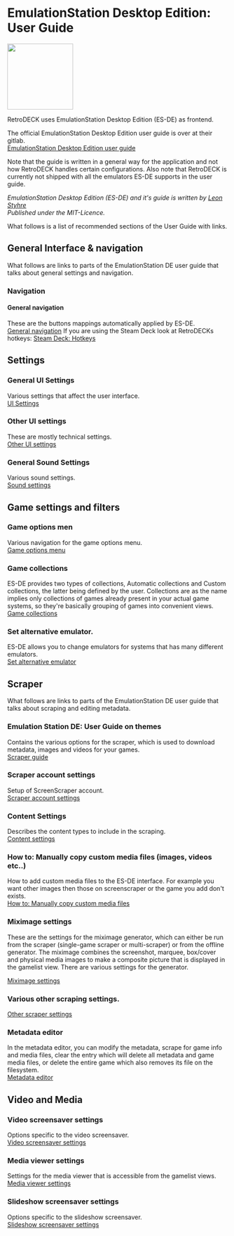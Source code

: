 # EmulationStation Desktop Edition: User Guide

<img src="../../wiki_images/logos/es-de-logo.png" width="150">

RetroDECK uses EmulationStation Desktop Edition (ES-DE) as frontend.

The official EmulationStation Desktop Edition user guide is over at their gitlab.<br>
[EmulationStation Desktop Edition user guide](https://gitlab.com/es-de/emulationstation-de/-/blob/master/USERGUIDE.md)

Note that the guide is written in a general way for the application and not how RetroDECK handles certain configurations. Also note that RetroDECK is currently not shipped with all the emulators ES-DE supports in the user guide.

_EmulationStation Desktop Edition (ES-DE) and it's guide is written by [Leon Styhre](https://gitlab.com/leonstyhre)<br>
 Published under the MIT-Licence._

What follows is a list of recommended sections of the User Guide with links.


## General Interface & navigation
What follows are links to parts of the EmulationStation DE user guide that talks about general settings and navigation.

### Navigation

#### General navigation
These are the buttons mappings automatically applied by ES-DE.<br>
[General navigation](https://gitlab.com/es-de/emulationstation-de/-/blob/master/USERGUIDE.md#general-navigation)
If you are using the Steam Deck look at RetroDECKs hotkeys:
[Steam Deck: Hotkeys ](https://github.com/XargonWan/RetroDECK/wiki/Steam-Deck:-Hotkeys)


## Settings

### General UI Settings
Various settings that affect the user interface.<br>
[UI Settings](https://gitlab.com/es-de/emulationstation-de/-/blob/master/USERGUIDE.md#ui-settings)

### Other UI settings
These are mostly technical settings.<br>
[Other UI settings](https://gitlab.com/es-de/emulationstation-de/-/blob/master/USERGUIDE.md#other-settings)

### General Sound Settings
Various sound settings.<br>
[Sound settings](https://gitlab.com/es-de/emulationstation-de/-/blob/master/USERGUIDE.md#sound-settings)


## Game settings and filters

### Game options men
Various navigation for the game options menu.<br>
[Game options menu](https://gitlab.com/es-de/emulationstation-de/-/blob/master/USERGUIDE.md#game-options-menu)

### Game collections
ES-DE provides two types of collections, Automatic collections and Custom collections, the latter being defined by the user. Collections are as the name implies only collections of games already present in your actual game systems, so they're basically grouping of games into convenient views.<br>
[Game collections](https://gitlab.com/es-de/emulationstation-de/-/blob/master/USERGUIDE.md#game-collections)

### Set alternative emulator.
ES-DE allows you to change emulators for systems that has many different emulators.<br>
[Set alternative emulator](https://gitlab.com/es-de/emulationstation-de/-/blob/master/USERGUIDE.md#other-settings-1)


## Scraper

What follows are links to parts of the EmulationStation DE user guide that talks about scraping and editing metadata.

### Emulation Station DE: User Guide on themes
Contains the various options for the scraper, which is used to download metadata, images and videos for your games.<br>
[Scraper guide](https://gitlab.com/es-de/emulationstation-de/-/blob/master/USERGUIDE.md#scraping)

### Scraper account settings
Setup of ScreenScraper account.<br>
[Scraper account settings](https://gitlab.com/es-de/emulationstation-de/-/blob/master/USERGUIDE.md#account-settings)

### Content Settings
Describes the content types to include in the scraping.<br>
[Content settings](https://gitlab.com/es-de/emulationstation-de/-/blob/master/USERGUIDE.md#content-settings)

### How to: Manually copy custom media files (images, videos etc..)
How to add custom media files to the ES-DE interface. For example you want other images then those on screenscraper or the game you add don't exists.<br>
[How to: Manually copy custom media files](https://gitlab.com/es-de/emulationstation-de/-/blob/master/USERGUIDE.md#manually-copying-game-media-files)

### Miximage settings
These are the settings for the miximage generator, which can either be run from the scraper (single-game scraper or multi-scraper) or from the offline generator. The miximage combines the screenshot, marquee, box/cover and physical media images to make a composite picture that is displayed in the gamelist view. There are various settings for the generator.<br>

[Miximage settings](https://gitlab.com/es-de/emulationstation-de/-/blob/master/USERGUIDE.md#miximage-settings)

### Various other scraping settings.<br>
[Other scraper settings](https://gitlab.com/es-de/emulationstation-de/-/blob/master/USERGUIDE.md#other-settings)

### Metadata editor
In the metadata editor, you can modify the metadata, scrape for game info and media files, clear the entry which will delete all metadata and game media files, or delete the entire game which also removes its file on the filesystem. <br>
[Metadata editor](https://gitlab.com/es-de/emulationstation-de/-/blob/master/USERGUIDE.md#metadata-editor)


## Video and Media

### Video screensaver settings
Options specific to the video screensaver.<br>
[Video screensaver settings](https://gitlab.com/es-de/emulationstation-de/-/blob/master/USERGUIDE.md#video-screensaver-settings)

### Media viewer settings
Settings for the media viewer that is accessible from the gamelist views.<br>
[Media viewer settings](https://gitlab.com/es-de/emulationstation-de/-/blob/master/USERGUIDE.md#media-viewer-settings)

### Slideshow screensaver settings
Options specific to the slideshow screensaver.<br>
[Slideshow screensaver settings](https://gitlab.com/es-de/emulationstation-de/-/blob/master/USERGUIDE.md#slideshow-screensaver-settings)

